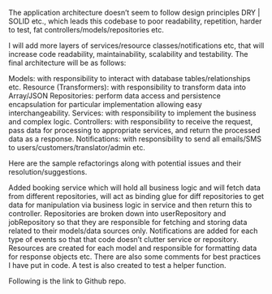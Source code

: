 The application architecture doesn’t seem to follow design principles DRY | SOLID etc., which leads this codebase to poor readability, repetition, harder to test, fat controllers/models/repositories etc.

I will add more layers of services/resource classes/notifications etc, that will increase code readability, maintainability, scalability and testability. The final architecture will be as follows:

Models: with responsibility to interact with database tables/relationships etc.
Resource (Transformers): with responsibility to transform data into Array/JSON
Repositories: perform data access and persistence encapsulation for particular implementation allowing easy interchangeability.
Services: with responsibility to implement the business and complex logic.
Controllers: with responsibility to receive the request, pass data for processing to appropriate services, and return the processed data as a response.
Notifications: with responsibility to send all emails/SMS to users/customers/translator/admin etc.

Here are the sample refactorings along with potential issues and their resolution/suggestions.

Added booking service which will hold all business logic and will fetch data from different repositories, will act as binding glue for diff repositories to get data for manipulation via business logic in service and then return this to controller.
Repositories are broken down into userRepository and jobRepository so that they are responsible for fetching and storing data related to their models/data sources only.
Notifications are added for each type of events so that that code doesn’t clutter service or repository.
Resources are created for each model and responsible for formatting data for response objects etc.
There are also some comments for best practices I have put in code.
A test is also created to test a helper function.

Following is the link to Github repo.




